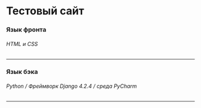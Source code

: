 # Тестовый сайт


### Язык фронта
###### HTML и CSS
***
### Язык бэка
###### Python / Фреймворк Django 4.2.4 / среда PyCharm 
***
